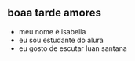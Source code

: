 ## boaa tarde amores 
- meu nome è isabella
- eu sou estudante do alura
- eu gosto de escutar luan santana
